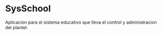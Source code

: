 <h1>SysSchool</h1>

<p>Aplicacion para el sistema educativo que lleva el control y administracion del plantel.</p>
